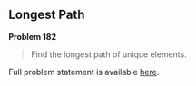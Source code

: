 Longest Path
------------

**Problem 182**

> Find the longest path of unique elements.

Full problem statement is available [here][mirror].

[mirror]: https://github.com/rdtsc/codeeval-problem-statements/tree/master/hard/182-longest-path/
          "View Problem Statement Mirror"
